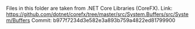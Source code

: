 ﻿Files in this folder are taken from .NET Core Libraries (CoreFX).
Link: https://github.com/dotnet/corefx/tree/master/src/System.Buffers/src/System/Buffers
Commit: b977f7234d3e582e3a893b759a4822ed81799900